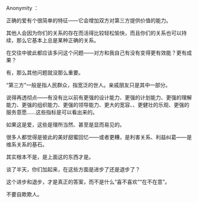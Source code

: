 Anonymity ：

正确的爱有个很简单的特征——它会增加双方对第三方提供价值的能力。

  

其他人会因为你们的关系的存在而活得比较轻松愉快，而且你们的关系也可以持续，那么它基本上总是某种正确的关系。

  

在交往中彼此都应该多问这个问题——对方和我自己有没有变得更有效能？更有成果？

  

有，那么其他问题就没那么重要。

  

“第三方”一般是指人民群众，指宽泛的世人。亲戚朋友只是其中一部分。

  

说得再透彻点——有没有比以前有更强的设计能力、更强的计划能力、更强的理解能力、更强的组织能力、更强的领导能力、更大的宽容、、更健壮的乐观、更强的服务意愿……这些指标是可以看出来的。

  

如果这是爱，这些是理所当然、甚至是显而易见的。

  

很多人都觉得是彼此的美好甜蜜回忆——或者更糟，是利害关系、利益纠葛——是维系关系的基石。

  

其实根本不是，是上面这的东西才是。

  

谈了半天，你们加起来，在这些方面是进步了还是退步了？

  

这个进步和退步，才是真正的答案，而不是什么“喜不喜欢”“在不在意”。

  

不要自欺欺人。